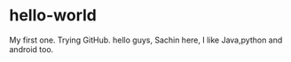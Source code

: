 # hello-world
My first one. Trying GitHub.
hello guys,
Sachin here, I like Java,python and android too.

